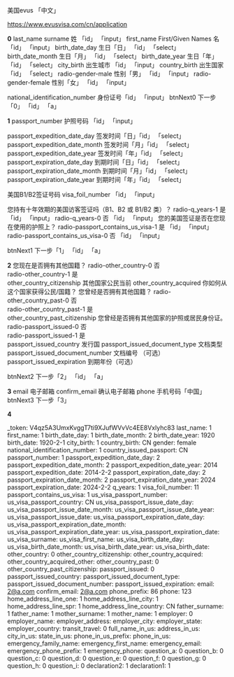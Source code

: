 美国evus 「中文」

https://www.evusvisa.com/cn/application

**0**
last_name           surname 姓          「id」  「input」
first_name          First/Given Names 名「id」  「input」
birth_date_day      生日「日」          「id」  「select」
birth_date_month    生日「月」          「id」  「select」
birth_date_year     生日「年」          「id」  「select」
city_birth          出生城市            「id」  「input」
country_birth       出生国家            「id」  「select」
radio-gender-male   性别「男」          「id」  「input」
radio-gender-female 性别「女」          「id」  「input」

national_identification_number  身份证号「id」  「input」
btnNext0            下一步「0」         「id」  「a」

**1**
passport_number     护照号码            「id」  「input」

passport_expedition_date_day    签发时间「日」「id」  「select」
passport_expedition_date_month  签发时间「月」「id」  「select」
passport_expedition_date_year   签发时间「年」「id」  「select」
passport_expiration_date_day    到期时间「日」「id」  「select」    
passport_expiration_date_month  到期时间「月」「id」  「select」    
passport_expiration_date_year   到期时间「年」「id」  「select」    

美国B1/B2签证号码
visa_foil_number    「id」  「input」

您持有十年效期的美国访客签证吗（B1、B2 或 B1/B2 类）？
radio-q_years-1     是  「id」  「input」
radio-q_years-0     否  「id」  「input」
您的美国签证是否在您现在使用的护照上？
radio-passport_contains_us_visa-1   是  「id」  「input」
radio-passport_contains_us_visa-0   否  「id」  「input」

btnNext1    下一步「1」         「id」  「a」

**2**
您现在是否拥有其他国籍？
radio-other_country-0    否  
radio-other_country-1    是   
    other_country_citizenship   其他国家公民当前
    other_country_acquired      你如何从这个国家获得公民/国籍？
您曾经是否拥有其他国籍？
radio-other_country_past-0    否  
radio-other_country_past-1    是   
    other_country_past_citizenship
您曾经是否拥有其他国家的护照或居民身份证。
radio-passport_issued-0    否  
radio-passport_issued-1    是   
    passport_issued_country         发行国
    passport_issued_document_type   文档类型
    passport_issued_document_number 文档编号 （可选）
    passport_issued_expiration      到期年份（可选）

btnNext2    下一步「2」         「id」  「a」

**3**
email           电子邮箱
confirm_email   确认电子邮箱
phone           手机号码「中国」
btnNext3        下一步「3」

**4**





<input type="hidden" name="_token" value="V4qz5A3UmxKvggT7ti9XJufWVvVc4EE8Vxlyhc83">

_token: V4qz5A3UmxKvggT7ti9XJufWVvVc4EE8Vxlyhc83
last_name: 1
first_name: 1
birth_date_day: 1
birth_date_month: 2
birth_date_year: 1920
birth_date: 1920-2-1
city_birth: 1
country_birth: CN
gender: female
national_identification_number: 1
country_issued_passport: CN
passport_number: 1
passport_expedition_date_day: 2
passport_expedition_date_month: 2
passport_expedition_date_year: 2014
passport_expedition_date: 2014-2-2
passport_expiration_date_day: 2
passport_expiration_date_month: 2
passport_expiration_date_year: 2024
passport_expiration_date: 2024-2-2
q_years: 1
visa_foil_number: 11
passport_contains_us_visa: 1
us_visa_passport_number: 
us_visa_passport_country: CN
us_visa_passport_issue_date_day: 
us_visa_passport_issue_date_month: 
us_visa_passport_issue_date_year: 
us_visa_passport_issue_date: 
us_visa_passport_expiration_date_day: 
us_visa_passport_expiration_date_month: 
us_visa_passport_expiration_date_year: 
us_visa_passport_expiration_date: 
us_visa_surname: 
us_visa_first_name: 
us_visa_birth_date_day: 
us_visa_birth_date_month: 
us_visa_birth_date_year: 
us_visa_birth_date: 
other_country: 0
other_country_citizenship: 
other_country_acquired: 
other_country_acquired_other: 
other_country_past: 0
other_country_past_citizenship: 
passport_issued: 0
passport_issued_country: 
passport_issued_document_type: 
passport_issued_document_number: 
passport_issued_expiration: 
email: 2@a.com
confirm_email: 2@a.com
phone_prefix: 86
phone: 123
home_address_line_one: 1
home_address_line_city: 1
home_address_line_spr: 1
home_address_line_country: CN
father_surname: 1
father_name: 1
mother_surname: 1
mother_name: 1
employer: 0
employer_name: 
employer_address: 
employer_city: 
employer_state: 
employer_country: 
transit_travel: 0
full_name_in_us: 
address_in_us: 
city_in_us: 
state_in_us: 
phone_in_us_prefix: 
phone_in_us: 
emergency_family_name: 
emergency_first_name: 
emergency_email: 
emergency_phone_prefix: 1
emergency_phone: 
question_a: 0
question_b: 0
question_c: 0
question_d: 0
question_e: 0
question_f: 0
question_g: 0
question_h: 0
question_i: 0
declaration2: 1
declaration1: 1